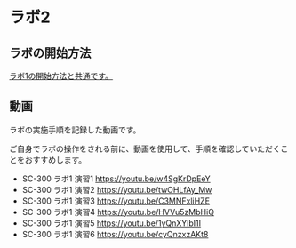 # ラボ2

## ラボの開始方法

[ラボ1の開始方法と共通です。](lab01.md)

## 動画

ラボの実施手順を記録した動画です。

ご自身でラボの操作をされる前に、動画を使用して、手順を確認していただくことをおすすめします。

- SC-300 ラボ1 演習1 https://youtu.be/w4SgKrDpEeY
- SC-300 ラボ1 演習2 https://youtu.be/twOHLfAy_Mw
- SC-300 ラボ1 演習3 https://youtu.be/C3MNFxliHZE
- SC-300 ラボ1 演習4 https://youtu.be/HVVu5zMbHiQ
- SC-300 ラボ1 演習5 https://youtu.be/1yQnXYlbI1I
- SC-300 ラボ1 演習6 https://youtu.be/cyQnzxzAKt8
